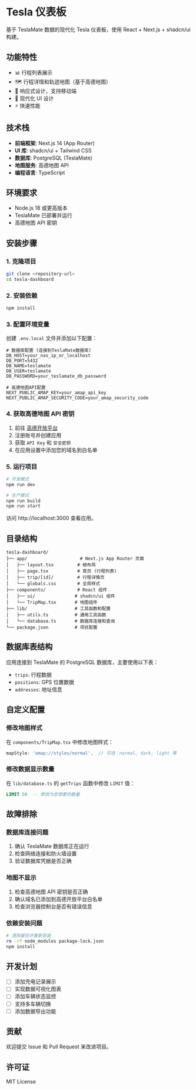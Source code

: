 # Tesla 仪表板

基于 TeslaMate 数据的现代化 Tesla 仪表板，使用 React + Next.js + shadcn/ui 构建。

## 功能特性

- 📊 行程列表展示
- 🗺️ 行程详情和轨迹地图（基于高德地图）
- 📱 响应式设计，支持移动端
- 🎨 现代化 UI 设计
- ⚡ 快速性能

## 技术栈

- **前端框架**: Next.js 14 (App Router)
- **UI 库**: shadcn/ui + Tailwind CSS
- **数据库**: PostgreSQL (TeslaMate)
- **地图服务**: 高德地图 API
- **编程语言**: TypeScript

## 环境要求

- Node.js 18 或更高版本
- TeslaMate 已部署并运行
- 高德地图 API 密钥

## 安装步骤

### 1. 克隆项目

```bash
git clone <repository-url>
cd tesla-dashboard
```

### 2. 安装依赖

```bash
npm install
```

### 3. 配置环境变量

创建 `.env.local` 文件并添加以下配置：

```env
# 数据库配置 (连接到TeslaMate数据库)
DB_HOST=your_nas_ip_or_localhost
DB_PORT=5432
DB_NAME=teslamate
DB_USER=teslamate
DB_PASSWORD=your_teslamate_db_password

# 高德地图API配置
NEXT_PUBLIC_AMAP_KEY=your_amap_api_key
NEXT_PUBLIC_AMAP_SECURITY_CODE=your_amap_security_code
```

### 4. 获取高德地图 API 密钥

1. 前往 [高德开放平台](https://lbs.amap.com/)
2. 注册账号并创建应用
3. 获取 `API Key` 和 `安全密钥`
4. 在应用设置中添加您的域名到白名单

### 5. 运行项目

```bash
# 开发模式
npm run dev

# 生产模式
npm run build
npm run start
```

访问 http://localhost:3000 查看应用。

## 目录结构

```
tesla-dashboard/
├── app/                    # Next.js App Router 页面
│   ├── layout.tsx         # 根布局
│   ├── page.tsx           # 首页 (行程列表)
│   ├── trip/[id]/         # 行程详情页
│   └── globals.css        # 全局样式
├── components/            # React 组件
│   ├── ui/               # shadcn/ui 组件
│   └── TripMap.tsx       # 地图组件
├── lib/                  # 工具函数和配置
│   ├── utils.ts          # 通用工具函数
│   └── database.ts       # 数据库连接和查询
└── package.json          # 项目配置
```

## 数据库表结构

应用连接到 TeslaMate 的 PostgreSQL 数据库，主要使用以下表：

- `trips`: 行程数据
- `positions`: GPS 位置数据
- `addresses`: 地址信息

## 自定义配置

### 修改地图样式

在 `components/TripMap.tsx` 中修改地图样式：

```javascript
mapStyle: 'amap://styles/normal',  // 可选：normal, dark, light 等
```

### 修改数据显示数量

在 `lib/database.ts` 的 `getTrips` 函数中修改 `LIMIT` 值：

```sql
LIMIT 50  -- 修改为您想要的数量
```

## 故障排除

### 数据库连接问题

1. 确认 TeslaMate 数据库正在运行
2. 检查网络连接和防火墙设置
3. 验证数据库凭据是否正确

### 地图不显示

1. 检查高德地图 API 密钥是否正确
2. 确认域名已添加到高德开放平台白名单
3. 检查浏览器控制台是否有错误信息

### 依赖安装问题

```bash
# 清除缓存并重新安装
rm -rf node_modules package-lock.json
npm install
```

## 开发计划

- [ ] 添加充电记录展示
- [ ] 实现数据可视化图表
- [ ] 添加车辆状态监控
- [ ] 支持多车辆切换
- [ ] 添加数据导出功能

## 贡献

欢迎提交 Issue 和 Pull Request 来改进项目。

## 许可证

MIT License 